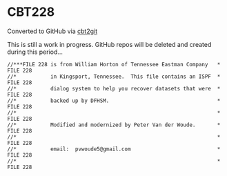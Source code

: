 # CBT228
Converted to GitHub via [cbt2git](https://github.com/wizardofzos/cbt2git)

This is still a work in progress. GitHub repos will be deleted and created during this period...

```
//***FILE 228 is from William Horton of Tennessee Eastman Company   *   FILE 228
//*           in Kingsport, Tennessee.  This file contains an ISPF  *   FILE 228
//*           dialog system to help you recover datasets that were  *   FILE 228
//*           backed up by DFHSM.                                   *   FILE 228
//*                                                                 *   FILE 228
//*           Modified and modernized by Peter Van der Woude.       *   FILE 228
//*                                                                 *   FILE 228
//*           email:  pvwoude5@gmail.com                            *   FILE 228
//*                                                                 *   FILE 228
```
